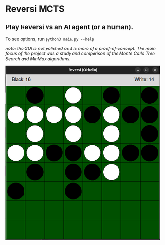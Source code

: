 # Reversi MCTS

## Play Reversi vs an AI agent (or a human).

To see options, run `python3 main.py --help`

*note: the GUI is not polished as it is more of a proof-of-concept. The main focus of the project was a study and comparison of the Monte Carlo Tree Search and MinMax algorithms.*

![screenshot](img/reversi_screenshot.png)
